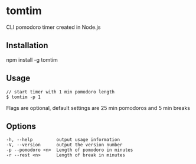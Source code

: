 tomtim
======

CLI pomodoro timer created in Node.js

## Installation

npm install -g tomtim

## Usage
    // start timer with 1 min pomodoro length
    $ tomtim -p 1

Flags are optional, default settings are 25 min pomodoros and 5 min breaks

## Options
    -h, --help         output usage information
    -V, --version      output the version number
    -p --pomodoro <n>  Length of pomodoro in minutes
    -r --rest <n>      Length of break in minutes
